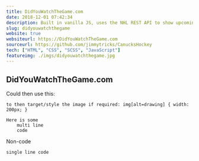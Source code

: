 ```yaml
---
title: DidYouWatchTheGame.com
date: 2018-12-01 07:42:34
description: Built in vanilla JS, uses the NHL REST API to show upcoming fixtures, previous results and higlights and table standings for all NHL teams.
slug: didyouwatchthegame
website: true
websiteurl: https://DidYouWatchTheGame.com
sourceurl: https://github.com/jimmytricks/CanucksHockey
tech: ["HTML", "CSS", "SCSS", "JavaScript"]
featureimg: ./imgs/didyouwatchthegame.jpg
---
```


## DidYouWatchTheGame.com


Could then use this:

`to then target/style the image if required: img[alt=drawing] { width: 200px; }`


```
Here is some
    multi line
    code
```

Non-code

`single line code`
